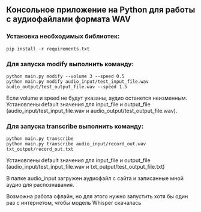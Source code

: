 ## Консольное приложение на Python для работы с аудиофайлами формата WAV

### Установка необходимых библиотек:
```
pip install -r requirements.txt
```

### Для запуска modify выполнить команду:
```
python main.py modify --volume 3 --speed 0.5
python main.py modify audio_input/test_input_file.wav audio_output/test_output_file.wav --speed 1.5
```
Если volume и speed не будут указаны, аудио останется неизменным. Установлены default значения для input_file и output_file (audio_input/test_input_file.wav и audio_output/test_output_file.wav).

### Для запуска transcribe выполнить команду:
```
python main.py transcribe
python main.py transcribe audio_input/record_out.wav txt_output/record_out.txt 
```
Установлены default значения для input_file и output_file (audio_input/test_input_file.wav и txt_output/test_output_file.txt)

В папке audio_input загружен аудиофайл с сайта и записанные мной аудио для распознавания.

Возможна работа офлайн, но для этого нужно запустить хотя бы один раз с интернетом, чтобы модель Whisper скачалась
